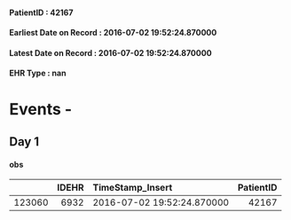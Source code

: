 
#### PatientID : 42167
#### Earliest Date on Record : 2016-07-02 19:52:24.870000
#### Latest Date on Record : 2016-07-02 19:52:24.870000
#### EHR Type : nan

# Events - 

## Day 1

#### obs
|        |   IDEHR | TimeStamp_Insert           |   PatientID |
|-------:|--------:|:---------------------------|------------:|
| 123060 |    6932 | 2016-07-02 19:52:24.870000 |       42167 |


